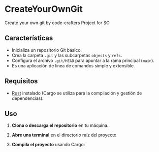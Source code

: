 # CreateYourOwnGit
Create your own git by code-crafters Project for SO

## Características

- Inicializa un repositorio Git básico.
- Crea la carpeta `.git` y las subcarpetas `objects` y `refs`.
- Configura el archivo `.git/HEAD` para apuntar a la rama principal (`main`).
- Es una aplicación de línea de comandos simple y extensible.

## Requisitos

- [Rust](https://www.rust-lang.org/) instalado (Cargo se utiliza para la compilación y gestión de dependencias).

## Uso

1. **Clona o descarga el repositorio** en tu máquina.

2. **Abre una terminal** en el directorio raíz del proyecto.

3. **Compila el proyecto** usando Cargo: